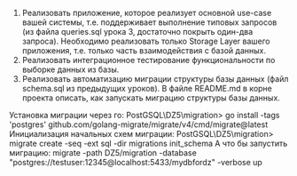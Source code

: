 1. Реализовать приложение, которое реализует основной use-case вашей системы, т.е. поддерживает выполнение типовых запросов (из файла queries.sql урока 3, достаточно покрыть один-два запроса). Необходимо реализовать только Storage Layer вашего приложения, т.е. только часть взаимодействия с базой данных.
2. Реализовать интеграционное тестирование функциональности по выборке данных из базы.
3. Реализовать автоматизацию миграции структуры базы данных (файл schema.sql из предыдущих уроков). В файле README.md в корне проекта описать, как запускать миграцию структуры базы данных.

Установка миграции через го:
PostGSQL\DZ5\migration> go install -tags 'postgres' github.com/golang-migrate/migrate/v4/cmd/migrate@latest
Инициализация начальных схем миграции:
PostGSQL\DZ5\migration> migrate create -seq -ext sql -dir migrations init_schema
А что бы запустить миграцию:
migrate -path DZ5/migration -database "postgres://testuser:12345@localhost:5433/mydbfordz" -verbose up
